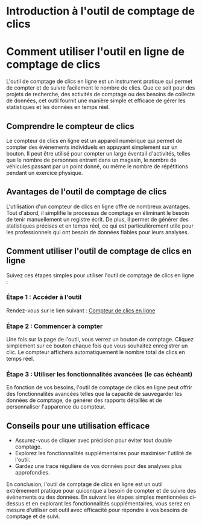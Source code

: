 Introduction à l'outil de comptage de clics
===========================================

Comment utiliser l'outil en ligne de comptage de clics
======================================================

L'outil de comptage de clics en ligne est un instrument pratique qui permet de compter et de suivre facilement le nombre de clics. Que ce soit pour des projets de recherche, des activités de comptage ou des besoins de collecte de données, cet outil fournit une manière simple et efficace de gérer les statistiques et les données en temps réel.

Comprendre le compteur de clics
-------------------------------

Le compteur de clics en ligne est un appareil numérique qui permet de compter des événements individuels en appuyant simplement sur un bouton. Il peut être utilisé pour compter un large éventail d'activités, telles que le nombre de personnes entrant dans un magasin, le nombre de véhicules passant par un point donné, ou même le nombre de répétitions pendant un exercice physique.

Avantages de l'outil de comptage de clics
-----------------------------------------

L'utilisation d'un compteur de clics en ligne offre de nombreux avantages. Tout d'abord, il simplifie le processus de comptage en éliminant le besoin de tenir manuellement un registre écrit. De plus, il permet de générer des statistiques précises et en temps réel, ce qui est particulièrement utile pour les professionnels qui ont besoin de données fiables pour leurs analyses.

Comment utiliser l'outil de comptage de clics en ligne
------------------------------------------------------

Suivez ces étapes simples pour utiliser l'outil de comptage de clics en ligne :

### Étape 1 : Accéder à l'outil

Rendez-vous sur le lien suivant : [Compteur de clics en ligne](https://www.onlinecalculatorsfree.com/fr/tools/click-counter.html)

### Étape 2 : Commencer à compter

Une fois sur la page de l'outil, vous verrez un bouton de comptage. Cliquez simplement sur ce bouton chaque fois que vous souhaitez enregistrer un clic. Le compteur affichera automatiquement le nombre total de clics en temps réel.

### Étape 3 : Utiliser les fonctionnalités avancées (le cas échéant)

En fonction de vos besoins, l'outil de comptage de clics en ligne peut offrir des fonctionnalités avancées telles que la capacité de sauvegarder les données de comptage, de générer des rapports détaillés et de personnaliser l'apparence du compteur.

Conseils pour une utilisation efficace
--------------------------------------

- Assurez-vous de cliquer avec précision pour éviter tout double comptage.
- Explorez les fonctionnalités supplémentaires pour maximiser l'utilité de l'outil.
- Gardez une trace régulière de vos données pour des analyses plus approfondies.

En conclusion, l'outil de comptage de clics en ligne est un outil extrêmement pratique pour quiconque a besoin de compter et de suivre des événements ou des données. En suivant les étapes simples mentionnées ci-dessus et en explorant les fonctionnalités supplémentaires, vous serez en mesure d'utiliser cet outil avec efficacité pour répondre à vos besoins de comptage et de suivi.
